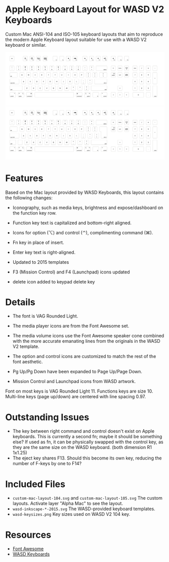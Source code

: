 Apple Keyboard Layout for WASD V2 Keyboards
===========================================

Custom Mac ANSI-104 and ISO-105 keyboard layouts that aim to reproduce the modern Apple Keyboard layout suitable for use with a WASD V2 keyboard or similar.

![Preview](custom-mac-layout-104.png)
![Preview](custom-mac-layout-105.png)

Features
========

Based on the Mac layout provided by WASD Keyboards, this layout contains the following changes:

* Iconography, such as media keys, brightness and expose/dashboard on the 
  function key row.
* Function key text is capitalized and bottom-right aligned.
* Icons for option (⌥) and control (⌃), complimenting command (⌘).
* Fn key in place of insert.
* Enter key text is right-aligned.

* Updated to 2015 templates
* F3 (Mission Control) and F4 (Launchpad) icons updated
* delete icon added to keypad delete key

Details
=======

* The font is VAG Rounded Light.
* The media player icons are from the Font Awesome set.
* The media volume icons use the Font Awesome speaker cone combined with
  the more accurate emanating lines from the originals in the WASD V2 template.
* The option and control icons are customized to match the rest of the font
  aesthetic.
* Pg Up/Pg Down have been expanded to Page Up/Page Down.

* Mission Control and Launchpad icons from WASD artwork.

Font on most keys is VAG Rounded Light 11. Functions keys are size 10.
Multi-line keys (page up/down) are centered with line spacing 0.97.

Outstanding Issues
==================

* The key between right command and control doesn't exist on Apple keyboards.
  This is currently a second fn; maybe it should be something else? If used as fn,
  it can be physically swapped with the control key, as they are the same size on
  the WASD keyboard. (both dimension R1 1x1.25)
* The eject key shares F13. Should this become its own key, reducing the number
  of F-keys by one to F14?

Included Files
==============

* `custom-mac-layout-104.svg` and `custom-mac-layout-105.svg` The custom layouts.
   Activate layer "Alpha Mac" to see the layout.
* `wasd-inkscape-*-2015.svg` The WASD-provided keyboard templates.
* `wasd-keysizes.png` Key sizes used on WASD V2 104 key.

Resources
=========

* [Font Awesome](http://fortawesome.github.io/Font-Awesome/)
* [WASD Keyboards](http://www.wasdkeyboards.com)
